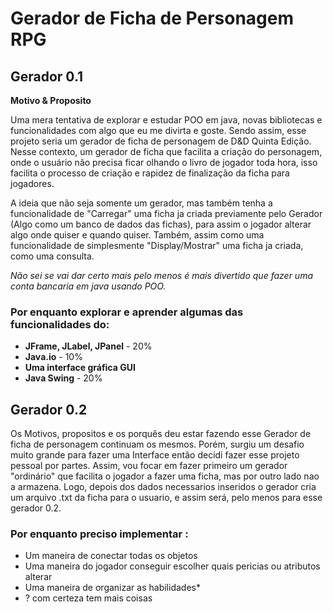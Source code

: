 # **Gerador de Ficha de Personagem RPG**

## **Gerador 0.1**

**Motivo & Proposito**

Uma mera tentativa de explorar e estudar POO em java, novas bibliotecas e funcionalidades com algo que eu me divirta e goste.
Sendo assim, esse projeto seria um gerador de ficha de personagem de D&D Quinta Edição. Nesse contexto, um gerador de ficha
que facilita a criação do personagem, onde o usuário não precisa ficar olhando o livro de jogador toda hora, isso facilita o 
processo de criação e rapidez de finalização da ficha para jogadores. 

A ideia que não seja somente um gerador, mas também tenha a funcionalidade de "Carregar" uma ficha ja criada previamente pelo
Gerador (Algo como um banco de dados das fichas), para assim o jogador alterar algo onde quiser e quando quiser. Também, assim
como uma funcionalidade de simplesmente "Display/Mostrar" uma ficha ja criada, como uma consulta.

_Não sei se vai dar certo mais pelo menos é mais divertido que fazer uma conta bancaria em java usando POO._

### Por enquanto **explorar** e **aprender** algumas das funcionalidades do:

- **JFrame, JLabel, JPanel** - 20%
- **Java.io** - 10%
- **Uma interface gráfica GUI**
- **Java Swing** - 20%


## **Gerador 0.2**

Os Motivos, propositos e os porquês deu estar fazendo esse Gerador de ficha de personagem continuam os mesmos. Porém, surgiu um
desafio muito grande para fazer uma Interface então decidi fazer esse projeto pessoal por partes. Assim, vou focar em fazer 
primeiro um gerador "ordinário" que facilita o jogador a fazer uma ficha, mas por outro lado nao a armazena. Logo, depois dos 
dados necessarios inseridos o gerador cria um arquivo .txt da ficha para o usuario, e assim será, pelo menos para esse gerador 0.2.

### Por enquanto preciso implementar :
- Um maneira de conectar todas os objetos
- Uma maneira do jogador conseguir escolher quais pericias ou atributos alterar
- Uma maneira de organizar as habilidades*
- ? com certeza tem mais coisas

